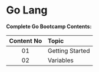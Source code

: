# Go Lang
**Complete Go Bootcamp Contents:**

| **Content No**     | **Topic**           |
| :-------------:   |:-------------|
| 01                | Getting Started                                    |
| 02                | Variables                                          |

